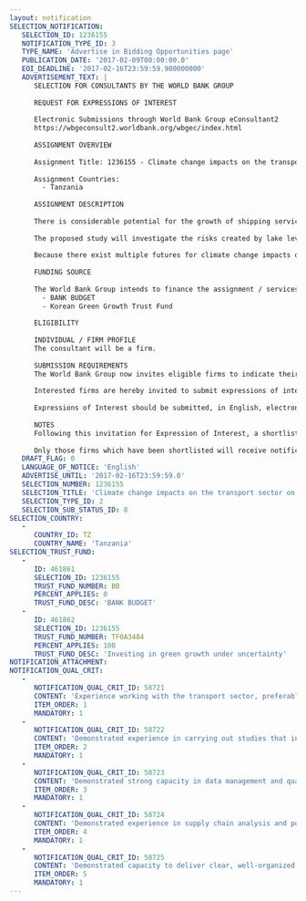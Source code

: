 ```yaml
---
layout: notification
SELECTION_NOTIFICATION: 
   SELECTION_ID: 1236155
   NOTIFICATION_TYPE_ID: 3
   TYPE_NAME: 'Advertise in Bidding Opportunities page'
   PUBLICATION_DATE: '2017-02-09T00:00:00.0'
   EOI_DEADLINE: '2017-02-16T23:59:59.900000000'
   ADVERTISEMENT_TEXT: |
      SELECTION FOR CONSULTANTS BY THE WORLD BANK GROUP
      
      REQUEST FOR EXPRESSIONS OF INTEREST
      
      Electronic Submissions through World Bank Group eConsultant2
      https://wbgeconsult2.worldbank.org/wbgec/index.html
      
      ASSIGNMENT OVERVIEW
      
      Assignment Title: 1236155 - Climate change impacts on the transport sector on Lake Victoria and mitigation strategies
      
      Assignment Countries:
        - Tanzania
      
      ASSIGNMENT DESCRIPTION
      
      There is considerable potential for the growth of shipping services on Lake Victoria, provided that the ports and transport corridors around the lake are rehabilitated. However Lake Victoria is a very shallow lake and 80% of its water comes from rainfall, which makes lake levels very sensitive to changes in weather patterns. In addition, low lake levels favor the growth of invasive species that can disrupt port access. Before designing investments for ports rehabilitation, the World Bank would like to investigate the potential impacts of lake level fluctuation now and under future climate change on transport services.
      
      The proposed study will investigate the risks created by lake level fluctuation now and under climate change for transport on and around Lake Victoria, and identify solutions to reduce these risks. It will answer the following questions: how would different lake water-level scenarios (e.g., overall increase, overall decrease, and status quo. and associated variation range) impact transport operations (port infrastructure and operations and access roads) given different scenarios on shipping demand growth? What could be good investment strategies given that we cannot predict future lake level fluctuation or transport demand on the lake?
      
      Because there exist multiple futures for climate change impacts on the lake and transport demand growth, the consultants will be asked to explore the performance of several investment and operation strategies in alternative future states of the world. The probability of those alternative futures being unknown, we suggest using a Robust Decision Making approach (Lempert and Groves 2010; Kalra et al. 2014) to identify mitigation strategies that are most robust to uncertainty (e.g., with minimum regret across all future scenarios) and to avoid strategies that can lead to catastrophic failure (i.e., very high system cost).
      
      FUNDING SOURCE
      
      The World Bank Group intends to finance the assignment / services described below under the following:
        - BANK BUDGET
        - Korean Green Growth Trust Fund
      
      ELIGIBILITY
      
      INDIVIDUAL / FIRM PROFILE
      The consultant will be a firm. 
      
      SUBMISSION REQUIREMENTS
      The World Bank Group now invites eligible firms to indicate their interest in providing the services.  Interested firms must provide information indicating that they are qualified to perform the services (brochures, description of similar assignments, experience in similar conditions, availability of appropriate skills among staff, etc. for firms; CV and cover letter for individuals).  Please note that the total size of all attachments should be less than 5MB.  Consultants may associate to enhance their qualifications.
      
      Interested firms are hereby invited to submit expressions of interest.
      
      Expressions of Interest should be submitted, in English, electronically through World Bank Group eConsultant2 (https://wbgeconsult2.worldbank.org/wbgec/index.html)
      
      NOTES
      Following this invitation for Expression of Interest, a shortlist of qualified firms will be formally invited to submit proposals. Shortlisting and selection will be subject to the availability of funding.
      
      Only those firms which have been shortlisted will receive notification. No debrief will be provided to firms which have not been shortlisted.
   DRAFT_FLAG: 0
   LANGUAGE_OF_NOTICE: 'English'
   ADVERTISE_UNTIL: '2017-02-16T23:59:59.0'
   SELECTION_NUMBER: 1236155
   SELECTION_TITLE: 'Climate change impacts on the transport sector on Lake Victoria and mitigation strategies'
   SELECTION_TYPE_ID: 2
   SELECTION_SUB_STATUS_ID: 8
SELECTION_COUNTRY: 
   - 
      COUNTRY_ID: TZ
      COUNTRY_NAME: 'Tanzania'
SELECTION_TRUST_FUND: 
   - 
      ID: 461861
      SELECTION_ID: 1236155
      TRUST_FUND_NUMBER: BB
      PERCENT_APPLIES: 0
      TRUST_FUND_DESC: 'BANK BUDGET'
   - 
      ID: 461862
      SELECTION_ID: 1236155
      TRUST_FUND_NUMBER: TF0A3484
      PERCENT_APPLIES: 100
      TRUST_FUND_DESC: 'Investing in green growth under uncertainty'
NOTIFICATION_ATTACHMENT: 
NOTIFICATION_QUAL_CRIT: 
   - 
      NOTIFICATION_QUAL_CRIT_ID: 58721
      CONTENT: 'Experience working with the transport sector, preferably with lake shipping'
      ITEM_ORDER: 1
      MANDATORY: 1
   - 
      NOTIFICATION_QUAL_CRIT_ID: 58722
      CONTENT: 'Demonstrated experience in carrying out studies that involve climate change and deep uncertainties'
      ITEM_ORDER: 2
      MANDATORY: 1
   - 
      NOTIFICATION_QUAL_CRIT_ID: 58723
      CONTENT: 'Demonstrated strong capacity in data management and quality controls'
      ITEM_ORDER: 3
      MANDATORY: 1
   - 
      NOTIFICATION_QUAL_CRIT_ID: 58724
      CONTENT: 'Demonstrated experience in supply chain analysis and policy advice'
      ITEM_ORDER: 4
      MANDATORY: 1
   - 
      NOTIFICATION_QUAL_CRIT_ID: 58725
      CONTENT: 'Demonstrated capacity to deliver clear, well-organized reports and data in English'
      ITEM_ORDER: 5
      MANDATORY: 1
---
```

